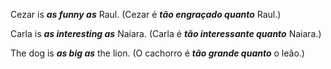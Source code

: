 Cezar is _**as funny as**_ Raul. (Cezar é _**tão engraçado quanto**_ Raul.)

Carla is _**as interesting as**_ Naiara. (Carla é _**tão interessante quanto**_ Naiara.)

The dog is _**as big as**_ the lion. (O cachorro é _**tão grande quanto**_ o leão.)